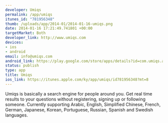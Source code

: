 ```yaml
--- 
developer: Umiqs
permalink: /app/umiqs
itunes_id: "781956348"
thumb: /uploads/app/2014-01/2014-01-16-umiqs.png
date: 2014-01-16 17:21:49.741801 +00:00
targetMarket: Both
developer_link: http://www.umiqs.com
devices: 
- ios
- android
email: info@umiqs.com
android_link: https://play.google.com/store/apps/details?id=com.umiqs.app&hl=en_GB
status: publish
type: app
title: Umiqs
ios_link: https://itunes.apple.com/ky/app/umiqs/id781956348?mt=8
---
```


Umiqs is basically a search engine for people around you. Get real time results to your questions without registering, signing up or following someone. Currently supporting Arabic, English, Simplified Chinese, French, German, Japanese, Korean, Portuguese, Russian, Spanish and Swedish languages.
